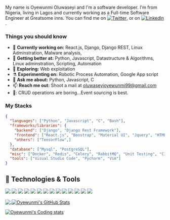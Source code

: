 <!-- (https://github.com/oyewunmio/oyewunmio/blob/main/wallpaperflare.com_wallpaper.jpg) -->

My name is Oyewunmi Oluwaseyi and I'm a software developer. I'm from Nigeria, living in Lagos and currently working as a Full-time Software Engineer at Greatsome inns. You can find me on [![Twitter][1.2]][1], or on [![LinkedIn][3.2]][3].

### Things you should know

- 🔭 <b>Currently working on:</b> React.js, Django, Django REST, Linux Adminstration, Malware analysis, 
- 🌱  <b>Getting better at:</b> Python, Javascript, Datastructure & Algorithms, Linux adminstration, Scripting, Automation
- 🤔 <b>Exploring:</b> Web exploitation
- ⚗️ <b>Experimenting on:</b> Robotic Process Automation, Google App script
- 💬 <b>Ask me about:</b> Python, Javascript, C
- 📫 <b>Reach me out:</b> Shoot a mail at <a href="mailto:oluwaseyioyewunmi99@gmail.com" target="_blank">oluwaseyioyewunmi99@gmail.com</a>
- 🤔: CRUD operations are boring...Event sourcing is best.

### My Stacks

```json
{
  "languages": ["Python", "Javascript", "C", "Bash"],
  "frameworks/libraries": {
    "backend": ["Django", "Django Rest Framework"],
    "frontend": ["React.js", "Boostrap", "Material UI", "Jquery", "HTML5", "CSS3"],
    "others": ["TensorFlow",]
  },
  "database": ["Mysql", "PostgreSQL"],
  "misc": ["Docker", "Redis", "Celery", "RabbitMQ", "Unit Testing", "CI/CD"],
  "tools": ["Visual Studio Code", "Pycharm", "Vim"]
}
```
## 🔧 Technologies & Tools

![](https://img.shields.io/badge/OS-Linux-informational?style=flat&logo=linux&logoColor=white&color=2bbc8a)
![](https://img.shields.io/badge/Editor-IntelliJ_IDEA-informational?style=flat&logo=intellij-idea&logoColor=white&color=2bbc8a)
![](https://img.shields.io/badge/Code-Python-informational?style=flat&logo=python&logoColor=white&color=2bbc8a)
![](https://img.shields.io/badge/Code-C-informational?style=flat&logo=C&logoColor=white&color=2bbc8a)
![](https://img.shields.io/badge/Code-JavaScript-informational?style=flat&logo=javascript&logoColor=white&color=2bbc8a)
![](https://img.shields.io/badge/Code-React-informational?style=flat&logo=react&logoColor=white&color=2bbc8a)
![](https://img.shields.io/badge/Code-Django-informational?style=flat&logo=django&logoColor=white&color=2bbc8a)
![](https://img.shields.io/badge/Code-HTML5-informational?style=flat&logo=html5&logoColor=white&color=2bbc8a)
![](https://img.shields.io/badge/Code-Css-informational?style=flat&logo=css3&logoColor=white&color=2bbc8a)
![](https://img.shields.io/badge/Shell-Bash-informational?style=flat&logo=gnu-bash&logoColor=white&color=2bbc8a)
![](https://img.shields.io/badge/Tools-PostgreSQL-informational?style=flat&logo=postgresql&logoColor=white&color=2bbc8a)
![](https://img.shields.io/badge/Tools-Mysql-informational?style=flat&logo=mysql&logoColor=white&color=2bbc8a)
![](https://img.shields.io/badge/Tools-Docker-informational?style=flat&logo=docker&logoColor=white&color=2bbc8a)
![](https://img.shields.io/badge/Cloud-Digital_Ocean-informational?style=flat&logo=digitalocean&logoColor=white&color=2bbc8a)

<a href="https://github.com/oyewunmio">
  <img align="center" src="https://github-readme-stats.vercel.app/api/top-langs/?username=oyewunmio&hide=dockerfile,css&title_color=ffffff&text_color=c9cacc&icon_color=2bbc8a&bg_color=1d1f21" />
</a>

<a href="https://github.com/oyewunmio">
  <img align="center" src="https://github-readme-stats.vercel.app/api?username=oyewunmio&show_icons=true&line_height=27&count_private=true&title_color=ffffff&text_color=c9cacc&icon_color=2bbc8a&bg_color=1d1f21" alt="Oyewunmi's GitHub Stats" />
</a>

[![Oyewunmi's Coding stats](https://github-readme-stats.vercel.app/api/wakatime?username=oluwseyi&layout=compact)](https://github.com/oyewunmio/github-readme-stats)

<!-- links to social media icons -->

<!-- icons with padding -->

[1.1]: http://i.imgur.com/tXSoThF.png "twitter icon with padding"
[2.1]: http://i.imgur.com/0o48UoR.png "github icon with padding"

<!-- icons without padding -->

[1.2]: https://i.imgur.com/wWzX9uB.png "twitter icon without padding"
[2.2]: https://i.imgur.com/9I6NRUm.png "github icon without padding"
[3.2]: https://i.imgur.com/dgXzJ9j.png "LinkedIn icon without padding"

<!-- links to your social media accounts -->

[1]: https://twitter.com/o_oyewunmi
[2]: https://github.com/oyewunmio
[3]: https://www.linkedin.com/in/oyewunmio/


